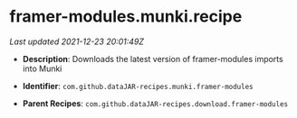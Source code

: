 # framer-modules.munki.recipe

_Last updated 2021-12-23 20:01:49Z_

- **Description**: Downloads the latest version of framer-modules imports into Munki

- **Identifier**: `com.github.dataJAR-recipes.munki.framer-modules`

- **Parent Recipes**: `com.github.dataJAR-recipes.download.framer-modules`
